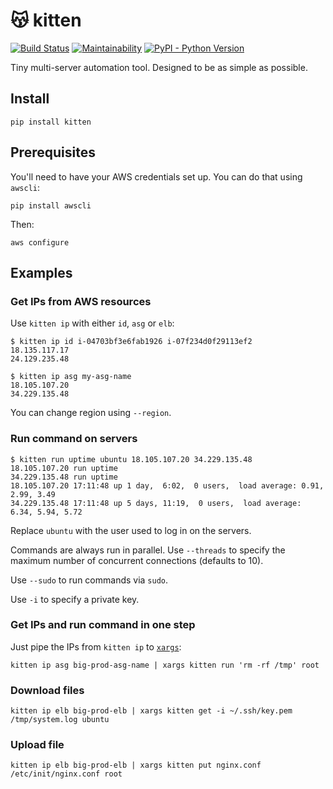 # 😽 kitten

[![Build Status](https://travis-ci.org/hoffa/kitten.svg?branch=master)](https://travis-ci.org/hoffa/kitten) [![Maintainability](https://api.codeclimate.com/v1/badges/34e6b84000b2ab0e1bce/maintainability)](https://codeclimate.com/github/hoffa/kitten/maintainability) [![PyPI - Python Version](https://svgshare.com/i/6tK.svg)](https://pypi.org/project/kitten)

Tiny multi-server automation tool. Designed to be as simple as possible.

## Install

```Shell
pip install kitten
```

## Prerequisites

You'll need to have your AWS credentials set up. You can do that using `awscli`:

```Shell
pip install awscli
```

Then:

```Shell
aws configure
```

## Examples

### Get IPs from AWS resources

Use `kitten ip` with either `id`, `asg` or `elb`:

```Shell
$ kitten ip id i-04703bf3e6fab1926 i-07f234d0f29113ef2
18.135.117.17
24.129.235.48
```

```Shell
$ kitten ip asg my-asg-name
18.105.107.20
34.229.135.48
```

You can change region using `--region`.

### Run command on servers

```Shell
$ kitten run uptime ubuntu 18.105.107.20 34.229.135.48
18.105.107.20 run uptime
34.229.135.48 run uptime
18.105.107.20 17:11:48 up 1 day,  6:02,  0 users,  load average: 0.91, 2.99, 3.49
34.229.135.48 17:11:48 up 5 days, 11:19,  0 users,  load average: 6.34, 5.94, 5.72
```

Replace `ubuntu` with the user used to log in on the servers.

Commands are always run in parallel. Use `--threads` to specify the maximum number of concurrent connections (defaults to 10).

Use `--sudo` to run commands via `sudo`.

Use `-i` to specify a private key.

### Get IPs and run command in one step

Just pipe the IPs from `kitten ip` to [`xargs`](http://man7.org/linux/man-pages/man1/xargs.1.html):

```Shell
kitten ip asg big-prod-asg-name | xargs kitten run 'rm -rf /tmp' root
```

### Download files

```Shell
kitten ip elb big-prod-elb | xargs kitten get -i ~/.ssh/key.pem /tmp/system.log ubuntu
```

### Upload file

```Shell
kitten ip elb big-prod-elb | xargs kitten put nginx.conf /etc/init/nginx.conf root
```
